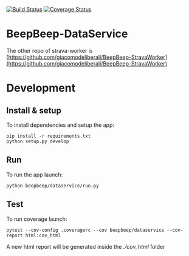 [![Build Status](https://travis-ci.org/giacomodeliberali/BeepBeep-DataService.svg?branch=master)](https://travis-ci.org/giacomodeliberali/BeepBeep-DataService)
[![Coverage Status](https://coveralls.io/repos/github/giacomodeliberali/BeepBeep-DataService/badge.svg?branch=master)](https://coveralls.io/github/giacomodeliberali/BeepBeep-DataService?branch=master)


# BeepBeep-DataService

The other repo of strava-worker is [https://github.com/giacomodeliberali/BeepBeep-StravaWorker](https://github.com/giacomodeliberali/BeepBeep-StravaWorker)

# Development

## Install & setup
To install dependencies and setup the app:
```
pip install -r requirements.txt
python setup.py develop
```

## Run

To run the app launch:
```
python beepbeep/dataservice/run.py
```

## Test

To run coverage launch:
```
pytest --cov-config .coveragerc --cov beepbeep/dataservice --cov-report html:cov_html
```
A new html report will be generated inside the *./cov_html* folder